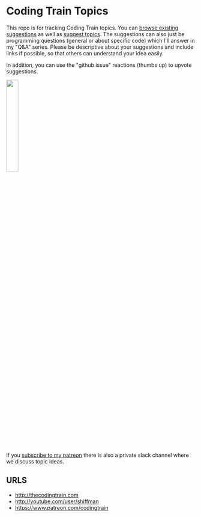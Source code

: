 # Coding Train Topics

This repo is for tracking Coding Train topics.  You can [browse existing suggestions](https://github.com/CodingRainbow/Rainbow-Topics/issues) as well as [suggest topics](https://github.com/CodingRainbow/Rainbow-Topics/issues/new).  The suggestions can also just be programming questions (general or about specific code) which I'll answer in my "Q&A" series. Please be descriptive about your suggestions and include links if possible, so that others can understand your idea easily.

In addition, you can use the "github issue" reactions (thumbs up) to upvote suggestions.

<img src="http://shiffman.net/images/githubthumbsup.png" width=25%>

If you [subscribe to my patreon](https://www.patreon.com/codingtrain) there is also a private slack channel where we discuss topic ideas.

## URLS
* http://thecodingtrain.com
* http://youtube.com/user/shiffman
* https://www.patreon.com/codingtrain
